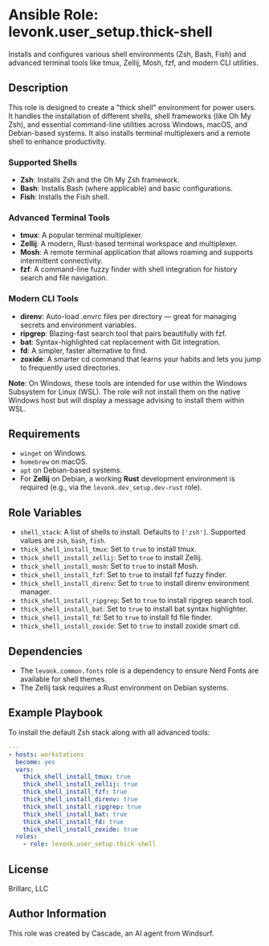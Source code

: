 # Ansible Role: levonk.user_setup.thick-shell

Installs and configures various shell environments (Zsh, Bash, Fish) and advanced terminal tools like tmux, Zellij, Mosh, fzf, and modern CLI utilities.

## Description

This role is designed to create a "thick shell" environment for power users. It handles the installation of different shells, shell frameworks (like Oh My Zsh), and essential command-line utilities across Windows, macOS, and Debian-based systems. It also installs terminal multiplexers and a remote shell to enhance productivity.

### Supported Shells

-   **Zsh**: Installs Zsh and the Oh My Zsh framework.
-   **Bash**: Installs Bash (where applicable) and basic configurations.
-   **Fish**: Installs the Fish shell.

### Advanced Terminal Tools

-   **tmux**: A popular terminal multiplexer.
-   **Zellij**: A modern, Rust-based terminal workspace and multiplexer.
-   **Mosh**: A remote terminal application that allows roaming and supports intermittent connectivity.
-   **fzf**: A command-line fuzzy finder with shell integration for history search and file navigation.

### Modern CLI Tools

-   **direnv**: Auto-load .envrc files per directory — great for managing secrets and environment variables.
-   **ripgrep**: Blazing-fast search tool that pairs beautifully with fzf.
-   **bat**: Syntax-highlighted cat replacement with Git integration.
-   **fd**: A simpler, faster alternative to find.
-   **zoxide**: A smarter cd command that learns your habits and lets you jump to frequently used directories.

**Note**: On Windows, these tools are intended for use within the Windows Subsystem for Linux (WSL). The role will not install them on the native Windows host but will display a message advising to install them within WSL.

## Requirements

-   `winget` on Windows.
-   `homebrew` on macOS.
-   `apt` on Debian-based systems.
-   For **Zellij** on Debian, a working **Rust** development environment is required (e.g., via the `levonk.dev_setup.dev-rust` role).

## Role Variables

-   `shell_stack`: A list of shells to install. Defaults to `['zsh']`. Supported values are `zsh`, `bash`, `fish`.
-   `thick_shell_install_tmux`: Set to `true` to install tmux.
-   `thick_shell_install_zellij`: Set to `true` to install Zellij.
-   `thick_shell_install_mosh`: Set to `true` to install Mosh.
-   `thick_shell_install_fzf`: Set to `true` to install fzf fuzzy finder.
-   `thick_shell_install_direnv`: Set to `true` to install direnv environment manager.
-   `thick_shell_install_ripgrep`: Set to `true` to install ripgrep search tool.
-   `thick_shell_install_bat`: Set to `true` to install bat syntax highlighter.
-   `thick_shell_install_fd`: Set to `true` to install fd file finder.
-   `thick_shell_install_zoxide`: Set to `true` to install zoxide smart cd.

## Dependencies

-   The `levonk.common.fonts` role is a dependency to ensure Nerd Fonts are available for shell themes.
-   The Zellij task requires a Rust environment on Debian systems.

## Example Playbook

To install the default Zsh stack along with all advanced tools:

```yaml
---
- hosts: workstations
  become: yes
  vars:
    thick_shell_install_tmux: true
    thick_shell_install_zellij: true
    thick_shell_install_fzf: true
    thick_shell_install_direnv: true
    thick_shell_install_ripgrep: true
    thick_shell_install_bat: true
    thick_shell_install_fd: true
    thick_shell_install_zoxide: true
  roles:
    - role: levonk.user_setup.thick-shell
```

## License

Brillarc, LLC

## Author Information

This role was created by Cascade, an AI agent from Windsurf.
